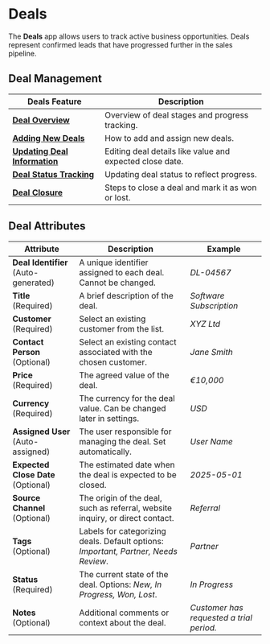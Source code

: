 # Deals

The **Deals** app allows users to track active business opportunities. Deals represent confirmed leads that have progressed further in the sales pipeline.

## Deal Management

| Deals Feature                                                | Description                                             |
| ------------------------------------------------------------ | ------------------------------------------------------- |
| **[Deal Overview](deals/deal-overview)**                     | Overview of deal stages and progress tracking.          |
| **[Adding New Deals](deals/adding-new-deals)**               | How to add and assign new deals.                        |
| **[Updating Deal Information](deals/updating-deal-info)**    | Editing deal details like value and expected close date.|
| **[Deal Status Tracking](deals/deal-status-tracking)**       | Updating deal status to reflect progress.               |
| **[Deal Closure](deals/deal-closure)**                      | Steps to close a deal and mark it as won or lost.       |

## Deal Attributes

| Attribute               | Description                                                                                   | Example          |
|-------------------------|-----------------------------------------------------------------------------------------------|------------------|
| **Deal Identifier** (Auto-generated) | A unique identifier assigned to each deal. Cannot be changed. | *DL-04567* |
| **Title** (Required)   | A brief description of the deal. | *Software Subscription* |
| **Customer** (Required) | Select an existing customer from the list. | *XYZ Ltd* |
| **Contact Person** (Optional) | Select an existing contact associated with the chosen customer. | *Jane Smith* |
| **Price** (Required) | The agreed value of the deal. | *€10,000* |
| **Currency** (Required) | The currency for the deal value. Can be changed later in settings. | *USD* |
| **Assigned User** (Auto-assigned) | The user responsible for managing the deal. Set automatically. | *User Name* |
| **Expected Close Date** (Optional) | The estimated date when the deal is expected to be closed. | *2025-05-01* |
| **Source Channel** (Optional) | The origin of the deal, such as referral, website inquiry, or direct contact. | *Referral* |
| **Tags** (Optional) | Labels for categorizing deals. Default options: *Important, Partner, Needs Review*. | *Partner* |
| **Status** (Required) | The current state of the deal. Options: *New, In Progress, Won, Lost*. | *In Progress* |
| **Notes** (Optional) | Additional comments or context about the deal. | *Customer has requested a trial period.* |
